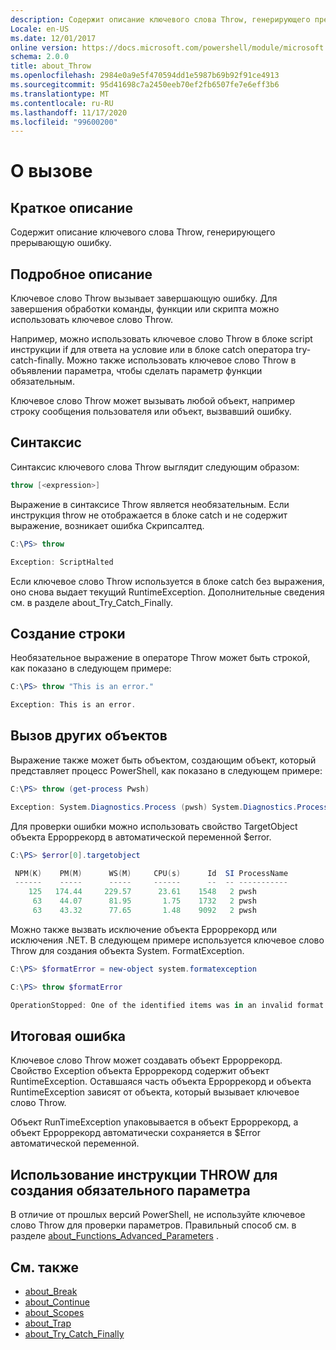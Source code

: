 ```yaml
---
description: Содержит описание ключевого слова Throw, генерирующего прерывающую ошибку.
Locale: en-US
ms.date: 12/01/2017
online version: https://docs.microsoft.com/powershell/module/microsoft.powershell.core/about/about_throw?view=powershell-7&WT.mc_id=ps-gethelp
schema: 2.0.0
title: about_Throw
ms.openlocfilehash: 2984e0a9e5f470594dd1e5987b69b92f91ce4913
ms.sourcegitcommit: 95d41698c7a2450eeb70ef2fb6507fe7e6eff3b6
ms.translationtype: MT
ms.contentlocale: ru-RU
ms.lasthandoff: 11/17/2020
ms.locfileid: "99600200"
---
```

# <a name="about-throw"></a>О вызове

## <a name="short-description"></a>Краткое описание
Содержит описание ключевого слова Throw, генерирующего прерывающую ошибку.

## <a name="long-description"></a>Подробное описание

Ключевое слово Throw вызывает завершающую ошибку. Для завершения обработки команды, функции или скрипта можно использовать ключевое слово Throw.

Например, можно использовать ключевое слово Throw в блоке script инструкции if для ответа на условие или в блоке catch оператора try-catch-finally. Можно также использовать ключевое слово Throw в объявлении параметра, чтобы сделать параметр функции обязательным.

Ключевое слово Throw может вызывать любой объект, например строку сообщения пользователя или объект, вызвавший ошибку.

## <a name="syntax"></a>Синтаксис

Синтаксис ключевого слова Throw выглядит следующим образом:

```powershell
throw [<expression>]
```

Выражение в синтаксисе Throw является необязательным. Если инструкция throw не отображается в блоке catch и не содержит выражение, возникает ошибка Скрипсалтед.

```powershell
C:\PS> throw

Exception: ScriptHalted
```

Если ключевое слово Throw используется в блоке catch без выражения, оно снова выдает текущий RuntimeException. Дополнительные сведения см. в разделе about_Try_Catch_Finally.

## <a name="throwing-a-string"></a>Создание строки

Необязательное выражение в операторе Throw может быть строкой, как показано в следующем примере:

```powershell
C:\PS> throw "This is an error."

Exception: This is an error.
```

## <a name="throwing-other-objects"></a>Вызов других объектов

Выражение также может быть объектом, создающим объект, который представляет процесс PowerShell, как показано в следующем примере:

```powershell
C:\PS> throw (get-process Pwsh)

Exception: System.Diagnostics.Process (pwsh) System.Diagnostics.Process (pwsh) System.Diagnostics.Process (pwsh)
```

Для проверки ошибки можно использовать свойство TargetObject объекта Ерроррекорд в автоматической переменной $error.

```powershell
C:\PS> $error[0].targetobject

 NPM(K)    PM(M)      WS(M)     CPU(s)      Id  SI ProcessName
 ------    -----      -----     ------      --  -- -----------
    125   174.44     229.57      23.61    1548   2 pwsh
     63    44.07      81.95       1.75    1732   2 pwsh
     63    43.32      77.65       1.48    9092   2 pwsh
```

Можно также вызвать исключение объекта Ерроррекорд или исключения .NET. В следующем примере используется ключевое слово Throw для создания объекта System. FormatException.

```powershell
C:\PS> $formatError = new-object system.formatexception

C:\PS> throw $formatError

OperationStopped: One of the identified items was in an invalid format.
```

## <a name="the-resulting-error"></a>Итоговая ошибка

Ключевое слово Throw может создавать объект Ерроррекорд. Свойство Exception объекта Ерроррекорд содержит объект RuntimeException. Оставшаяся часть объекта Ерроррекорд и объекта RuntimeException зависят от объекта, который вызывает ключевое слово Throw.

Объект RunTimeException упаковывается в объект Ерроррекорд, а объект Ерроррекорд автоматически сохраняется в $Error автоматической переменной.

## <a name="using-throw-to-create-a-mandatory-parameter"></a>Использование инструкции THROW для создания обязательного параметра

В отличие от прошлых версий PowerShell, не используйте ключевое слово Throw для проверки параметров. Правильный способ см. в разделе [about_Functions_Advanced_Parameters](about_Functions_Advanced_Parameters.md) .

## <a name="see-also"></a>См. также

- [about_Break](about_Break.md)
- [about_Continue](about_Continue.md)
- [about_Scopes](about_Scopes.md)
- [about_Trap](about_Trap.md)
- [about_Try_Catch_Finally](about_Try_Catch_Finally.md)
